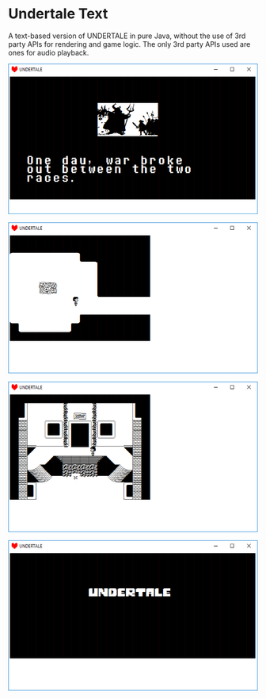 # Undertale Text
A text-based version of UNDERTALE in pure Java, without the use of 3rd party APIs for rendering and game logic. The only 3rd party APIs used are ones for audio playback.

![The intro cutscene](https://raw.githubusercontent.com/bryanspiteri/undertaletext/master/github/screenshot-1.png)

![The starting area](https://raw.githubusercontent.com/bryanspiteri/undertaletext/master/github/screenshot-2.png)

![The Ruins](https://raw.githubusercontent.com/bryanspiteri/undertaletext/master/github/screenshot-3.png)

![The main menu (Currently incomplete)](https://raw.githubusercontent.com/bryanspiteri/undertaletext/master/github/screenshot-4.png)